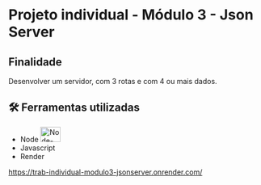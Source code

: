 # Projeto individual - Módulo 3 - Json Server

## Finalidade 

<p> Desenvolver um servidor, com 3 rotas e com 4 ou mais dados. </p>

## 🛠️ Ferramentas utilizadas 

- Node <img  alt="Node-JS" height="30" width="40" src="https://user-images.githubusercontent.com/114154174/208790245-d1616242-3866-4800-985e-2e931034b2a1.png">
- Javascript
- Render 





https://trab-individual-modulo3-jsonserver.onrender.com/
